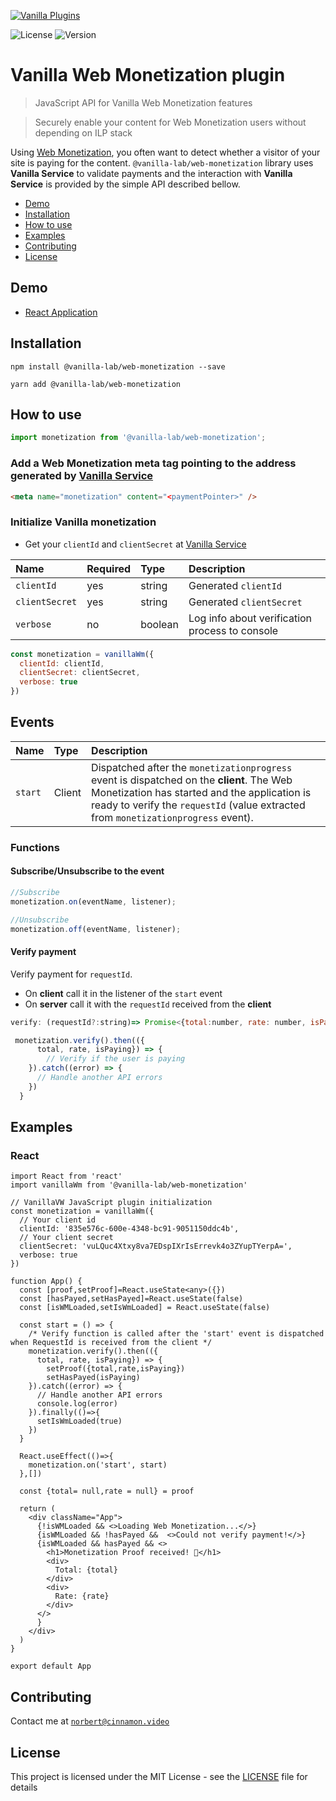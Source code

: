 <a href="https//admin.vanilla.so"><img src="https://admin.vanilla.so/icons/apple-icon.png" alt="Vanilla Plugins"></a>

![License](https://img.shields.io/npm/l/@vanilla-lab/web-monetization)
![Version](https://img.shields.io/npm/v/@vanilla-lab/web-monetization)

# Vanilla Web Monetization plugin
> JavaScript API for Vanilla Web Monetization features

> Securely enable your content for Web Monetization users without depending on ILP stack

Using [Web Monetization](https://github.com/interledger/rfcs/blob/master/0028-web-monetization/0028-web-monetization.md), you often want to detect whether a visitor of your site is paying for the content. `@vanilla-lab/web-monetization` library uses **Vanilla Service** to validate payments and the interaction with **Vanilla Service** is provided by the simple API described bellow. 


- [Demo](#demo)
- [Installation](#installation)
- [How to use](#how-to-use)
- [Examples](#examples)
- [Contributing](#contributing)
- [License](#license)

## Demo

* [React Application](https://github.com/vanilla-wm/vanilla-plugins/tree/master/examples/web-monetization)

## Installation
```
npm install @vanilla-lab/web-monetization --save
```
```
yarn add @vanilla-lab/web-monetization
```

## How to use
```js
import monetization from '@vanilla-lab/web-monetization';
```
### Add a Web Monetization meta tag pointing to the address generated by [Vanilla Service](https://admin.vanilla.so/)
```html
<meta name="monetization" content="<paymentPointer>" />
```

### Initialize Vanilla monetization
* Get your `clientId` and `clientSecret` at [Vanilla Service](https://admin.vanilla.so/)

Name                |Required        |Type    |Description |
| :---------------- |:---------------|:--------------- |:----------- |
| `clientId`| yes| string| Generated `clientId`|
| `clientSecret`| yes |string| Generated `clientSecret`|
| `verbose` | no | boolean | Log info about verification process to console | 

```js
const monetization = vanillaWm({
  clientId: clientId,
  clientSecret: clientSecret,
  verbose: true
})
```

## Events
Name                |Type    |Description |
| :---------------- |:--------------- |:----------- |
| `start`          | Client           |Dispatched after the `monetizationprogress` event is dispatched on the **client**. The Web Monetization has started and the application is ready to verify the `requestId` (value extracted from `monetizationprogress` event). |


### Functions
#### Subscribe/Unsubscribe to the event
```js
//Subscribe
monetization.on(eventName, listener);

//Unsubscribe
monetization.off(eventName, listener);
```
#### Verify payment
Verify payment for `requestId`.
  * On **client** call it in the listener of the `start` event
  * On **server** call it with the `requestId` received from the **client**
  
```js
verify: (requestId?:string)=> Promise<{total:number, rate: number, isPaying: boolean}>
```
```js
 monetization.verify().then(({
      total, rate, isPaying}) => {
        // Verify if the user is paying
    }).catch((error) => {
      // Handle another API errors
    })
  }
```


## Examples

### React


```
import React from 'react'
import vanillaWm from '@vanilla-lab/web-monetization'

// VanillaVW JavaScript plugin initialization
const monetization = vanillaWm({
  // Your client id
  clientId: '835e576c-600e-4348-bc91-9051150ddc4b',
  // Your client secret
  clientSecret: 'vuLQuc4Xtxy8va7EDspIXrIsErrevk4o3ZYupTYerpA=',
  verbose: true
})

function App() {
  const [proof,setProof]=React.useState<any>({})
  const [hasPayed,setHasPayed]=React.useState(false)
  const [isWMLoaded,setIsWmLoaded] = React.useState(false)

  const start = () => {
    /* Verify function is called after the 'start' event is dispatched when RequestId is received from the client */
    monetization.verify().then(({
      total, rate, isPaying}) => {
        setProof({total,rate,isPaying})
        setHasPayed(isPaying)
    }).catch((error) => {
      // Handle another API errors
      console.log(error)
    }).finally(()=>{
      setIsWmLoaded(true)
    })
  }

  React.useEffect(()=>{
    monetization.on('start', start)
  },[])

  const {total= null,rate = null} = proof

  return (
    <div className="App">
      {!isWMLoaded && <>Loading Web Monetization...</>}
      {isWMLoaded && !hasPayed &&  <>Could not verify payment!</>}
      {isWMLoaded && hasPayed && <>
        <h1>Monetization Proof received! 🥰</h1>
        <div>
          Total: {total}
        </div>
        <div>
          Rate: {rate}
        </div>
      </>
      }
    </div>
  )
}

export default App
```


## Contributing
Contact me at <a href="mailto:norbert@cinnamon.video" target="_blank">`norbert@cinnamon.video`</a>

## License

This project is licensed under the MIT License - see the [LICENSE](https://github.com/vanilla-wm/vanilla-plugins/blob/master/packages/web-monetization/LICENSE) file for details
